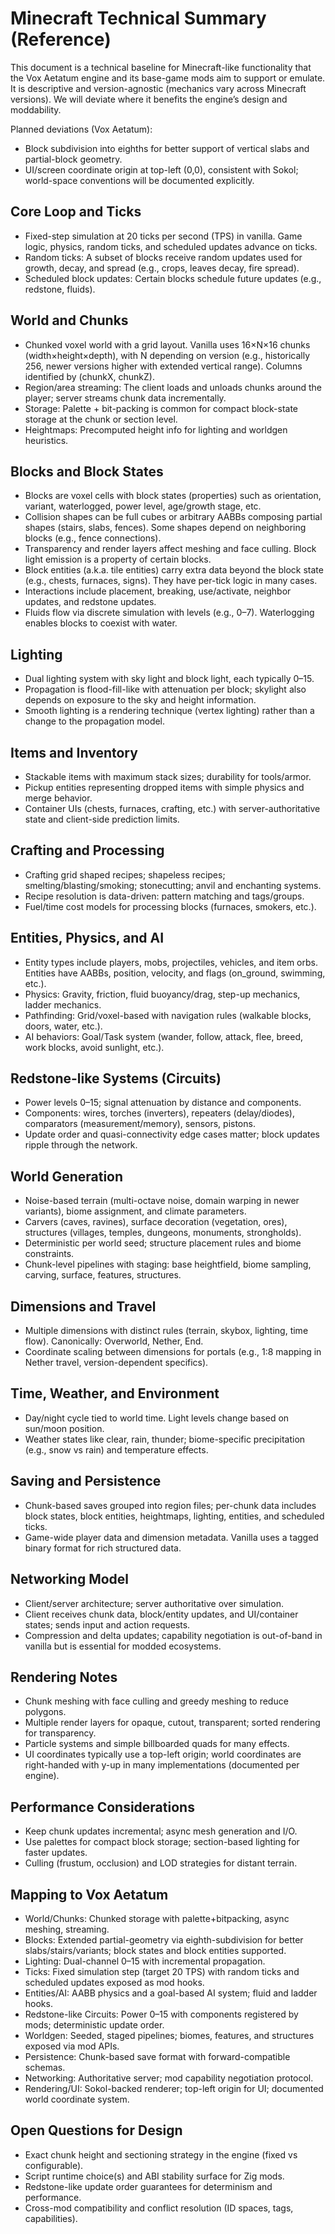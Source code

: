 # Minecraft Technical Summary (Reference)

This document is a technical baseline for Minecraft-like functionality that the Vox Aetatum engine and its base-game mods aim to support or emulate. It is descriptive and version-agnostic (mechanics vary across Minecraft versions). We will deviate where it benefits the engine’s design and moddability.

Planned deviations (Vox Aetatum):

- Block subdivision into eighths for better support of vertical slabs and partial-block geometry.
- UI/screen coordinate origin at top-left (0,0), consistent with Sokol; world-space conventions will be documented explicitly.

## Core Loop and Ticks

- Fixed-step simulation at 20 ticks per second (TPS) in vanilla. Game logic, physics, random ticks, and scheduled updates advance on ticks.
- Random ticks: A subset of blocks receive random updates used for growth, decay, and spread (e.g., crops, leaves decay, fire spread).
- Scheduled block updates: Certain blocks schedule future updates (e.g., redstone, fluids).

## World and Chunks

- Chunked voxel world with a grid layout. Vanilla uses 16×N×16 chunks (width×height×depth), with N depending on version (e.g., historically 256, newer versions higher with extended vertical range). Columns identified by (chunkX, chunkZ).
- Region/area streaming: The client loads and unloads chunks around the player; server streams chunk data incrementally.
- Storage: Palette + bit-packing is common for compact block-state storage at the chunk or section level.
- Heightmaps: Precomputed height info for lighting and worldgen heuristics.

## Blocks and Block States

- Blocks are voxel cells with block states (properties) such as orientation, variant, waterlogged, power level, age/growth stage, etc.
- Collision shapes can be full cubes or arbitrary AABBs composing partial shapes (stairs, slabs, fences). Some shapes depend on neighboring blocks (e.g., fence connections).
- Transparency and render layers affect meshing and face culling. Block light emission is a property of certain blocks.
- Block entities (a.k.a. tile entities) carry extra data beyond the block state (e.g., chests, furnaces, signs). They have per-tick logic in many cases.
- Interactions include placement, breaking, use/activate, neighbor updates, and redstone updates.
- Fluids flow via discrete simulation with levels (e.g., 0–7). Waterlogging enables blocks to coexist with water.

## Lighting

- Dual lighting system with sky light and block light, each typically 0–15.
- Propagation is flood-fill-like with attenuation per block; skylight also depends on exposure to the sky and height information.
- Smooth lighting is a rendering technique (vertex lighting) rather than a change to the propagation model.

## Items and Inventory

- Stackable items with maximum stack sizes; durability for tools/armor.
- Pickup entities representing dropped items with simple physics and merge behavior.
- Container UIs (chests, furnaces, crafting, etc.) with server-authoritative state and client-side prediction limits.

## Crafting and Processing

- Crafting grid shaped recipes; shapeless recipes; smelting/blasting/smoking; stonecutting; anvil and enchanting systems.
- Recipe resolution is data-driven: pattern matching and tags/groups.
- Fuel/time cost models for processing blocks (furnaces, smokers, etc.).

## Entities, Physics, and AI

- Entity types include players, mobs, projectiles, vehicles, and item orbs. Entities have AABBs, position, velocity, and flags (on_ground, swimming, etc.).
- Physics: Gravity, friction, fluid buoyancy/drag, step-up mechanics, ladder mechanics.
- Pathfinding: Grid/voxel-based with navigation rules (walkable blocks, doors, water, etc.).
- AI behaviors: Goal/Task system (wander, follow, attack, flee, breed, work blocks, avoid sunlight, etc.).

## Redstone-like Systems (Circuits)

- Power levels 0–15; signal attenuation by distance and components.
- Components: wires, torches (inverters), repeaters (delay/diodes), comparators (measurement/memory), sensors, pistons.
- Update order and quasi-connectivity edge cases matter; block updates ripple through the network.

## World Generation

- Noise-based terrain (multi-octave noise, domain warping in newer variants), biome assignment, and climate parameters.
- Carvers (caves, ravines), surface decoration (vegetation, ores), structures (villages, temples, dungeons, monuments, strongholds).
- Deterministic per world seed; structure placement rules and biome constraints.
- Chunk-level pipelines with staging: base heightfield, biome sampling, carving, surface, features, structures.

## Dimensions and Travel

- Multiple dimensions with distinct rules (terrain, skybox, lighting, time flow). Canonically: Overworld, Nether, End.
- Coordinate scaling between dimensions for portals (e.g., 1:8 mapping in Nether travel, version-dependent specifics).

## Time, Weather, and Environment

- Day/night cycle tied to world time. Light levels change based on sun/moon position.
- Weather states like clear, rain, thunder; biome-specific precipitation (e.g., snow vs rain) and temperature effects.

## Saving and Persistence

- Chunk-based saves grouped into region files; per-chunk data includes block states, block entities, heightmaps, lighting, entities, and scheduled ticks.
- Game-wide player data and dimension metadata. Vanilla uses a tagged binary format for rich structured data.

## Networking Model

- Client/server architecture; server authoritative over simulation.
- Client receives chunk data, block/entity updates, and UI/container states; sends input and action requests.
- Compression and delta updates; capability negotiation is out-of-band in vanilla but is essential for modded ecosystems.

## Rendering Notes

- Chunk meshing with face culling and greedy meshing to reduce polygons.
- Multiple render layers for opaque, cutout, transparent; sorted rendering for transparency.
- Particle systems and simple billboarded quads for many effects.
- UI coordinates typically use a top-left origin; world coordinates are right-handed with y-up in many implementations (documented per engine).

## Performance Considerations

- Keep chunk updates incremental; async mesh generation and I/O.
- Use palettes for compact block storage; section-based lighting for faster updates.
- Culling (frustum, occlusion) and LOD strategies for distant terrain.

## Mapping to Vox Aetatum

- World/Chunks: Chunked storage with palette+bitpacking, async meshing, streaming.
- Blocks: Extended partial-geometry via eighth-subdivision for better slabs/stairs/variants; block states and block entities supported.
- Lighting: Dual-channel 0–15 with incremental propagation.
- Ticks: Fixed simulation step (target 20 TPS) with random ticks and scheduled updates exposed as mod hooks.
- Entities/AI: AABB physics and a goal-based AI system; fluid and ladder hooks.
- Redstone-like Circuits: Power 0–15 with components registered by mods; deterministic update order.
- Worldgen: Seeded, staged pipelines; biomes, features, and structures exposed via mod APIs.
- Persistence: Chunk-based save format with forward-compatible schemas.
- Networking: Authoritative server; mod capability negotiation protocol.
- Rendering/UI: Sokol-backed renderer; top-left origin for UI; documented world coordinate system.

## Open Questions for Design

- Exact chunk height and sectioning strategy in the engine (fixed vs configurable).
- Script runtime choice(s) and ABI stability surface for Zig mods.
- Redstone-like update order guarantees for determinism and performance.
- Cross-mod compatibility and conflict resolution (ID spaces, tags, capabilities).
